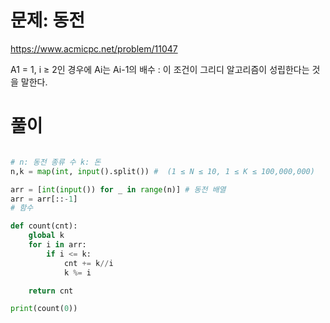 # 문제: 동전
https://www.acmicpc.net/problem/11047


A1 = 1, i ≥ 2인 경우에 Ai는 Ai-1의 배수 : 이 조건이 그리디 알고리즘이 성립한다는 것을 말한다.

# 풀이
``` python

# n: 동전 종류 수 k: 돈
n,k = map(int, input().split()) #  (1 ≤ N ≤ 10, 1 ≤ K ≤ 100,000,000)

arr = [int(input()) for _ in range(n)] # 동전 배열
arr = arr[::-1]
# 함수

def count(cnt):
    global k
    for i in arr:
        if i <= k:
            cnt += k//i
            k %= i

    return cnt

print(count(0))
```

